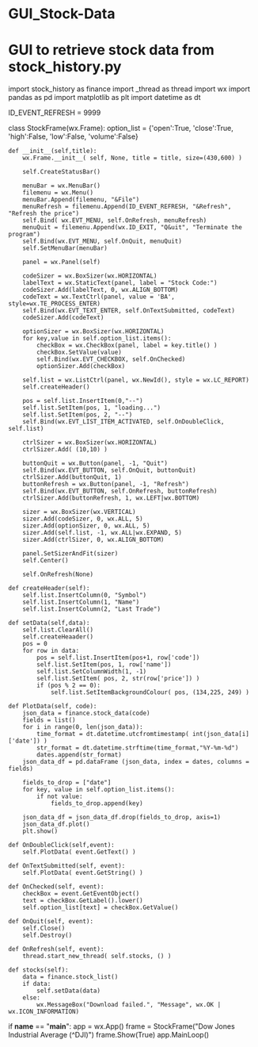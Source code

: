 # GUI_Stock-Data
# GUI to retrieve stock data from stock_history.py


import stock_history as finance
import _thread as thread
import wx
import pandas as pd
import matplotlib as plt
import datetime as dt

ID_EVENT_REFRESH = 9999

class StockFrame(wx.Frame):
    option_list = {'open':True, 'close':True, 'high':False, 'low':False, 'volume':False}

    def __init__(self,title):
        wx.Frame.__init__( self, None, title = title, size=(430,600) )

        self.CreateStatusBar()

        menuBar = wx.MenuBar()
        filemenu = wx.Menu()
        menuBar.Append(filemenu, "&File")
        menuRefresh = filemenu.Append(ID_EVENT_REFRESH, "&Refresh", "Refresh the price")
        self.Bind( wx.EVT_MENU, self.OnRefresh, menuRefresh)
        menuQuit = filemenu.Append(wx.ID_EXIT, "Q&uit", "Terminate the program")
        self.Bind(wx.EVT_MENU, self.OnQuit, menuQuit)
        self.SetMenuBar(menuBar)

        panel = wx.Panel(self)

        codeSizer = wx.BoxSizer(wx.HORIZONTAL)
        labelText = wx.StaticText(panel, label = "Stock Code:")
        codeSizer.Add(labelText, 0, wx.ALIGN_BOTTOM)
        codeText = wx.TextCtrl(panel, value = 'BA', style=wx.TE_PROCESS_ENTER)
        self.Bind(wx.EVT_TEXT_ENTER, self.OnTextSubmitted, codeText)
        codeSizer.Add(codeText)

        optionSizer = wx.BoxSizer(wx.HORIZONTAL)
        for key,value in self.option_list.items():
            checkBox = wx.CheckBox(panel, label = key.title() )
            checkBox.SetValue(value)
            self.Bind(wx.EVT_CHECKBOX, self.OnChecked)
            optionSizer.Add(checkBox)

        self.list = wx.ListCtrl(panel, wx.NewId(), style = wx.LC_REPORT)
        self.createHeader()

        pos = self.list.InsertItem(0,"--")
        self.list.SetItem(pos, 1, "loading...")
        self.list.SetItem(pos, 2, "--")
        self.Bind(wx.EVT_LIST_ITEM_ACTIVATED, self.OnDoubleClick, self.list)

        ctrlSizer = wx.BoxSizer(wx.HORIZONTAL)
        ctrlSizer.Add( (10,10) )

        buttonQuit = wx.Button(panel, -1, "Quit")
        self.Bind(wx.EVT_BUTTON, self.OnQuit, buttonQuit)
        ctrlSizer.Add(buttonQuit, 1)
        buttonRefresh = wx.Button(panel, -1, "Refresh")
        self.Bind(wx.EVT_BUTTON, self.OnRefresh, buttonRefresh)
        ctrlSizer.Add(buttonRefresh, 1, wx.LEFT|wx.BOTTOM)

        sizer = wx.BoxSizer(wx.VERTICAL)
        sizer.Add(codeSizer, 0, wx.ALL, 5)
        sizer.Add(optionSizer, 0, wx.ALL, 5)
        sizer.Add(self.list, -1, wx.ALL|wx.EXPAND, 5)
        sizer.Add(ctrlSizer, 0, wx.ALIGN_BOTTOM)

        panel.SetSizerAndFit(sizer)
        self.Center()

        self.OnRefresh(None)

    def createHeader(self):
        self.list.InsertColumn(0, "Symbol")
        self.list.InsertColumn(1, "Name")
        self.list.InsertColumn(2, "Last Trade")

    def setData(self,data):
        self.list.ClearAll()
        self.createHeaader()
        pos = 0
        for row in data:
            pos = self.list.InsertItem(pos+1, row['code'])
            self.list.SetItem(pos, 1, row['name'])
            self.list.SetColumnWidth(1, -1)
            self.list.SetItem( pos, 2, str(row['price']) )
            if (pos % 2 == 0):
                self.list.SetItemBackgroundColour( pos, (134,225, 249) )

    def PlotData(self, code):
        json_data = finance.stock_data(code)
        fields = list()
        for i in range(0, len(json_data)):
            time_format = dt.datetime.utcfromtimestamp( int(json_data[i]['date']) )
            str_format = dt.datetime.strftime(time_format,"%Y-%m-%d")
            dates.append(str_format)
        json_data_df = pd.dataFrame (json_data, index = dates, columns = fields)

        fields_to_drop = ["date"]
        for key, value in self.option_list.items():
            if not value:
                fields_to_drop.append(key)

        json_data_df = json_data_df.drop(fields_to_drop, axis=1)
        json_data_df.plot()
        plt.show()

    def OnDoubleClick(self,event):
        self.PlotData( event.GetText() )

    def OnTextSubmitted(self, event):
        self.PlotData( event.GetString() )

    def OnChecked(self, event):
        checkBox = event.GetEventObject()
        text = checkBox.GetLabel().lower()
        self.option_list[text] = checkBox.GetValue()

    def OnQuit(self, event):
        self.Close()
        self.Destroy()

    def OnRefresh(self, event):
        thread.start_new_thread( self.stocks, () )

    def stocks(self):
        data = finance.stock_list()
        if data:
            self.setData(data)
        else:
            wx.MessageBox("Download failed.", "Message", wx.OK | wx.ICON_INFORMATION)

if __name__ == "__main__":
    app = wx.App()
    frame = StockFrame("Dow Jones Industrial Average (^DJI)")
    frame.Show(True)
    app.MainLoop()
